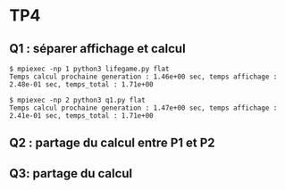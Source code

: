 # TP4

## Q1 : séparer affichage et calcul

```
$ mpiexec -np 1 python3 lifegame.py flat
Temps calcul prochaine generation : 1.46e+00 sec, temps affichage : 2.48e-01 sec, temps_total : 1.71e+00
```

```
$ mpiexec -np 2 python3 q1.py flat
Temps calcul prochaine generation : 1.47e+00 sec, temps affichage : 2.41e-01 sec, temps_total : 1.71e+00
```

## Q2 : partage du calcul entre P1 et P2



## Q3: partage du calcul 
